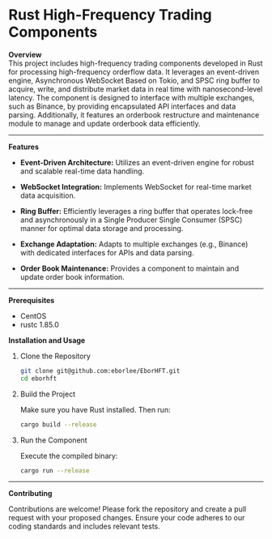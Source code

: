 # Rust High-Frequency Trading Components

**Overview**  
This project includes high-frequency trading components developed in Rust for processing high-frequency orderflow data. It leverages an event-driven engine, Asynchronous WebSocket Based on Tokio, and SPSC ring buffer to acquire, write, and distribute market data in real time with nanosecond-level latency. The component is designed to interface with multiple exchanges, such as Binance, by providing encapsulated API interfaces and data parsing. Additionally, it features an orderbook restructure and maintenance module to manage and update orderbook data efficiently.


---

**Features**

- **Event-Driven Architecture:** Utilizes an event-driven engine for robust and scalable real-time data handling.
- **WebSocket Integration:** Implements WebSocket for real-time market data acquisition.
- **Ring Buffer:** Efficiently leverages a ring buffer that operates lock-free and asynchronously in a Single Producer Single Consumer (SPSC) manner for optimal data storage and processing.

- **Exchange Adaptation:** Adapts to multiple exchanges (e.g., Binance) with dedicated interfaces for APIs and data parsing.
- **Order Book Maintenance:** Provides a component to maintain and update order book information.

---



**Prerequisites**
- CentOS
- rustc 1.85.0

**Installation and Usage**
1. Clone the Repository

   ```bash
   git clone git@github.com:eborlee/EborHFT.git
   cd eborhft

2. Build the Project

   Make sure you have Rust installed. Then run:

   ```bash
   cargo build --release

3. Run the Component

   Execute the compiled binary:

   ```bash
   cargo run --release
---
**Contributing**

Contributions are welcome! Please fork the repository and create a pull request with your proposed changes. Ensure your code adheres to our coding standards and includes relevant tests.
